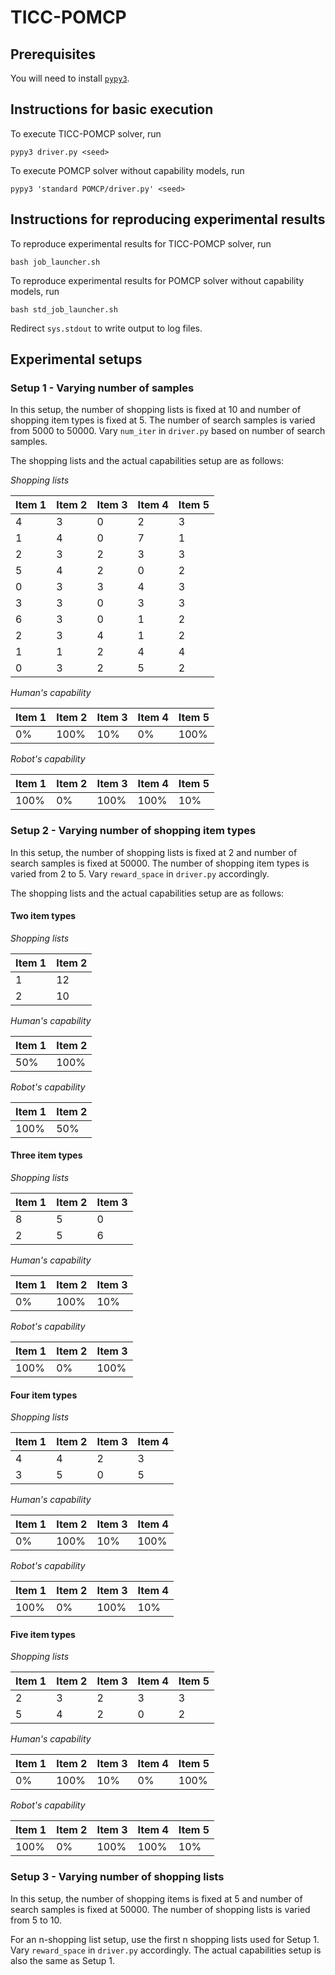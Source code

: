 # TICC-POMCP

## Prerequisites

You will need to install [`pypy3`](https://pypy.org/download.html).

## Instructions for basic execution

To execute TICC-POMCP solver, run
```
pypy3 driver.py <seed>
```

To execute POMCP solver without capability models, run
```
pypy3 'standard POMCP/driver.py' <seed>
```

## Instructions for reproducing experimental results

To reproduce experimental results for TICC-POMCP solver, run
```
bash job_launcher.sh
```

To reproduce experimental results for POMCP solver without capability models, run
```
bash std_job_launcher.sh
```

Redirect `sys.stdout` to write output to log files.

## Experimental setups
### Setup 1 - Varying number of samples
In this setup, the number of shopping lists is fixed at 10 and number of shopping item types is fixed at 5. The number of search samples is varied from 5000 to 50000. Vary `num_iter` in `driver.py` based on number of search samples. 

The shopping lists and the actual capabilities setup are as follows:

_Shopping lists_

Item 1 | Item 2 | Item 3 | Item 4 | Item 5
--- | --- | --- | --- | ---
4 | 3 | 0 | 2 | 3 
1 | 4 | 0 | 7 | 1 
2 | 3 | 2 | 3 | 3 
5 | 4 | 2 | 0 | 2 
0 | 3 | 3 | 4 | 3 
3 | 3 | 0 | 3 | 3 
6 | 3 | 0 | 1 | 2 
2 | 3 | 4 | 1 | 2 
1 | 1 | 2 | 4 | 4 
0 | 3 | 2 | 5 | 2

_Human's capability_

Item 1 | Item 2 | Item 3 | Item 4 | Item 5
--- | --- | --- | --- | ---
0\% | 100\% | 10\% | 0\% | 100\%

_Robot's capability_

Item 1 | Item 2 | Item 3 | Item 4 | Item 5
--- | --- | --- | --- | ---
100\% | 0\% | 100\% | 100\% | 10\% 


### Setup 2 - Varying number of shopping item types
In this setup, the number of shopping lists is fixed at 2 and number of search samples is fixed at 50000. The number of shopping item types is varied from 2 to 5. Vary `reward_space` in `driver.py` accordingly.

The shopping lists and the actual capabilities setup are as follows:

#### Two item types

_Shopping lists_

Item 1 | Item 2 
--- | --- 
1 | 12
2 | 10

_Human's capability_

Item 1 | Item 2 
--- | --- 
50\% | 100\%

_Robot's capability_

Item 1 | Item 2 
--- | --- 
100\% | 50\%

#### Three item types

_Shopping lists_

Item 1 | Item 2 | Item 3 
--- | --- | --- 
8 | 5 | 0
2 | 5 | 6

_Human's capability_

Item 1 | Item 2 | Item 3 
--- | --- | --- 
0\% | 100\% | 10\%

_Robot's capability_

Item 1 | Item 2 | Item 3 
--- | --- | --- 
100\% | 0\% | 100\%

#### Four item types

_Shopping lists_

Item 1 | Item 2 | Item 3 | Item 4
--- | --- | --- | ---
4 | 4 | 2 | 3
3 | 5 | 0 | 5

_Human's capability_

Item 1 | Item 2 | Item 3 | Item 4
--- | --- | --- | --- 
0\% | 100\% | 10\% | 100\%

_Robot's capability_

Item 1 | Item 2 | Item 3 | Item 4
--- | --- | --- | --- 
100\% | 0\% | 100\% | 10\%

#### Five item types

_Shopping lists_

Item 1 | Item 2 | Item 3 | Item 4 | Item 5
--- | --- | --- | --- | ---
2 | 3 | 2 | 3 | 3
5 | 4 | 2 | 0 | 2

_Human's capability_

Item 1 | Item 2 | Item 3 | Item 4 | Item 5
--- | --- | --- | --- | ---
0\% | 100\% | 10\% | 0\% | 100\% 

_Robot's capability_

Item 1 | Item 2 | Item 3 | Item 4 | Item 5
--- | --- | --- | --- | ---
100\% | 0\% | 100\% | 100\% | 10\%

### Setup 3 - Varying number of shopping lists
In this setup, the number of shopping items is fixed at 5 and number of search samples is fixed at 50000. The number of shopping lists is varied from 5 to 10. 

For an n-shopping list setup, use the first n shopping lists used for Setup 1. Vary `reward_space` in `driver.py` accordingly. The actual capabilities setup is also the same as Setup 1. 